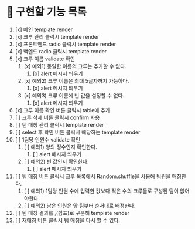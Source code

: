 # 📝 구현할 기능 목록

1. [x] 메인 template render
2. [x] 크루 관리 클릭시 template render
3. [x] 프론트엔드 radio 클릭시 template render
4. [x] 백엔드 radio 클릭시 template render
5. [x] 크루 이름 validate 확인
   1. [x] 예외1) 동일한 이름의 크루는 추가할 수 없다.
      1. [x] alert 메시지 띄우기
   2. [x] 예외2) 크루 이름은 최대 5글자까지 가능하다.
      1. [x] alert 메시지 띄우기
   3. [x] 예외3) 크루 이름에 빈 값을 설정할 수 없다.
      1. [x] alert 메시지 띄우기
6. [x] 크루 이름 확인 버튼 클릭시 table에 추가
7. [ ] 크루 삭제 버튼 클릭시 confirm 사용
8. [ ] 팀 매칭 관리 클릭시 template render
9. [ ] select 후 확인 버튼 클릭시 해당하는 template render
10. [ ] 1팀당 인원수 validate 확인
    1. [ ] 예외1) 양의 정수인지 확인한다.
       1. [ ] alert 메시지 띄우기
    2. [ ] 예외2) 빈 값인지 확인한다.
       1. [ ] alert 메시지 띄우기
11. [ ] 팀 매칭 버튼 클릭시 크루 목록에서 Random.shuffle을 사용해 팀원을 매칭한다.
    1. [ ] 예외1) 1팀당 인원 수에 입력한 값보다 적은 수의 크루들로 구성된 팀이 없어야한다.
    2. [ ] 예외2) 남은 인원은 앞 팀부터 순서대로 배정한다.
12. [ ] 팀 매칭 결과를 ,(쉼표)로 구분해 template render
13. [ ] 재매칭 버튼 클릭시 팀 매칭을 다시 할 수 있다.
